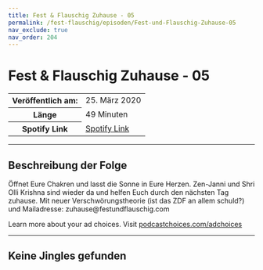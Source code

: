 ```yaml
---
title: Fest & Flauschig Zuhause - 05
permalink: /fest-flauschig/episoden/Fest-und-Flauschig-Zuhause-05
nav_exclude: true
nav_order: 204
---
```


# Fest & Flauschig Zuhause - 05
<table class="resp-table dcf-table dcf-table-responsive dcf-table-bordered dcf-table-striped dcf-w-100%">
                    <tbody>
                        <tr>
                            <th scope="row">Veröffentlich am:</th>
                            <td data-label="Veröffentlich am:">25. März 2020</td>
                        </tr>
                        <tr>
                            <th scope="row">Länge </th>
                            <td data-label="Länge ">49 Minuten</td>
                        </tr><tr>
                                <th scope="row">Spotify Link</th>
                                <td data-label="Spotify Link"><a href="https://open.spotify.com/episode/0oSBYVJKnEeNjQfEYFV7uf">Spotify Link</a></td>
                            </tr></tbody>
                </table>

***

## Beschreibung der Folge

<div>
Öffnet Eure Chakren und lasst die Sonne in Eure Herzen. Zen-Janni und Shri Olli Krishna sind wieder da und helfen Euch durch den nächsten Tag zuhause. Mit neuer Verschwörungstheorie (ist das ZDF an allem schuld?) und  Mailadresse: zuhause@festundflauschig.com<p> </p><p>Learn more about your ad choices. Visit <a href="https://podcastchoices.com/adchoices">podcastchoices.com/adchoices</a></p>  
</div>

***

## Keine Jingles gefunden